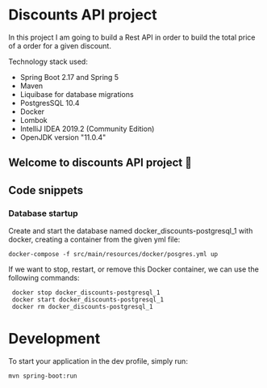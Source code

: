 # Discounts API project

In this project I am going to build a Rest API in order to build the total price of a order for a given discount.

Technology stack used:

- Spring Boot 2.17 and Spring 5
- Maven
- Liquibase for database migrations
- PostgresSQL 10.4
- Docker
- Lombok
- IntelliJ IDEA 2019.2 (Community Edition)
- OpenJDK version "11.0.4" 

## Welcome to discounts API project 🚀

## Code snippets

### Database startup
Create and start the database named docker_discounts-postgresql_1 with docker, creating a container from the given yml file:

`docker-compose -f src/main/resources/docker/posgres.yml up`

If we want to stop, restart, or remove this Docker container, we can use the following commands:

     docker stop docker_discounts-postgresql_1
     docker start docker_discounts-postgresql_1
     docker rm docker_discounts-postgresql_1

# Development

To start your application in the dev profile, simply run:

    mvn spring-boot:run